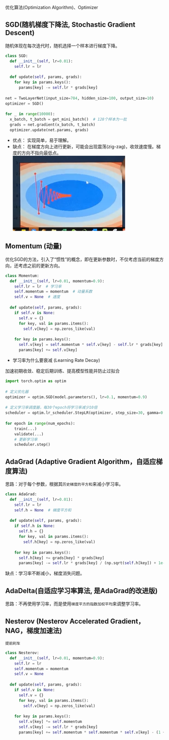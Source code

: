优化算法(Optimization Algorithm)、Optimizer

## SGD(随机梯度下降法, Stochastic Gradient Descent)

随机体现在每次迭代时，随机选择一个样本进行梯度下降。

```python
class SGD:
  def __init__(self, lr=0.01):
    self.lr = lr

  def update(self, params, grads):
    for key in params.keys():
      params[key] -= self.lr * grads[key]

net = TwoLayerNet(input_size=784, hidden_size=100, output_size=10)
optimizer = SGD()

for _ in range(10000):
  x_batch, t_batch = get_mini_batch()  # 128个样本为一批
  grads = net.gradient(x_batch, t_batch)
  optimizer.update(net.params, grads)
```

- 优点：
  实现简单，易于理解。
- 缺点：
  在梯度方向上进行更新，可能会出现震荡(zig-zag)，收敛速度慢。梯度的方向不指向最低点。
  ![alt text](image-5.png)

## Momentum (动量)

优化SGD的方法，引入了“惯性”的概念，即在更新参数时，不仅考虑当前的梯度方向，还考虑之前的更新方向。

```python
class Momentum:
  def __init__(self, lr=0.01, momentum=0.9):
    self.lr = lr  # 学习率
    self.momentum = momentum  # 动量系数
    self.v = None  # 速度

  def update(self, params, grads):
    if self.v is None:
      self.v = {}
      for key, val in params.items():
        self.v[key] = np.zeros_like(val)

    for key in params.keys():
      self.v[key] = self.momentum * self.v[key] - self.lr * grads[key]
      params[key] += self.v[key]
```

- 学习率为什么要衰减 (Learning Rate Decay)

加速初期收敛、稳定后期训练、提高模型性能并防止过拟合

```python
import torch.optim as optim

# 定义优化器
optimizer = optim.SGD(model.parameters(), lr=0.1, momentum=0.9)

# 定义学习率调度器，每30个epoch将学习率减少10倍
scheduler = optim.lr_scheduler.StepLR(optimizer, step_size=30, gamma=0.1)

for epoch in range(num_epochs):
    train(...)
    validate(...)
    # 更新学习率
    scheduler.step()
```

## AdaGrad (Adaptive Gradient Algorithm，自适应梯度算法)

思路：对于每个参数，根据其`历史梯度的平方和`来减小学习率。

```py
class AdaGrad:
  def __init__(self, lr=0.01):
    self.lr = lr
    self.h = None  # 梯度平方和

  def update(self, params, grads):
    if self.h is None:
      self.h = {}
      for key, val in params.items():
        self.h[key] = np.zeros_like(val)

    for key in params.keys():
      self.h[key] += grads[key] * grads[key]
      params[key] -= self.lr * grads[key] / (np.sqrt(self.h[key]) + 1e-7)  # 防止除零
```

缺点：学习率不断减小，梯度消失问题。

## AdaDelta(自适应学习率算法, 是AdaGrad的改进版)

思路：不再使用学习率，而是使用`梯度平方的指数加权平均`来调整学习率。

## Nesterov (Nesterov Accelerated Gradient，NAG，梯度加速法)

`提前刹车`

```py
class Nesterov:
  def __init__(self, lr=0.01, momentum=0.9):
    self.lr = lr
    self.momentum = momentum
    self.v = None

  def update(self, params, grads):
    if self.v is None:
      self.v = {}
      for key, val in params.items():
        self.v[key] = np.zeros_like(val)

    for key in params.keys():
      self.v[key] *= self.momentum
      self.v[key] -= self.lr * grads[key]
      params[key] += self.momentum * self.momentum * self.v[key] - (1 + self.momentum) * self.lr * grads[key]
```
